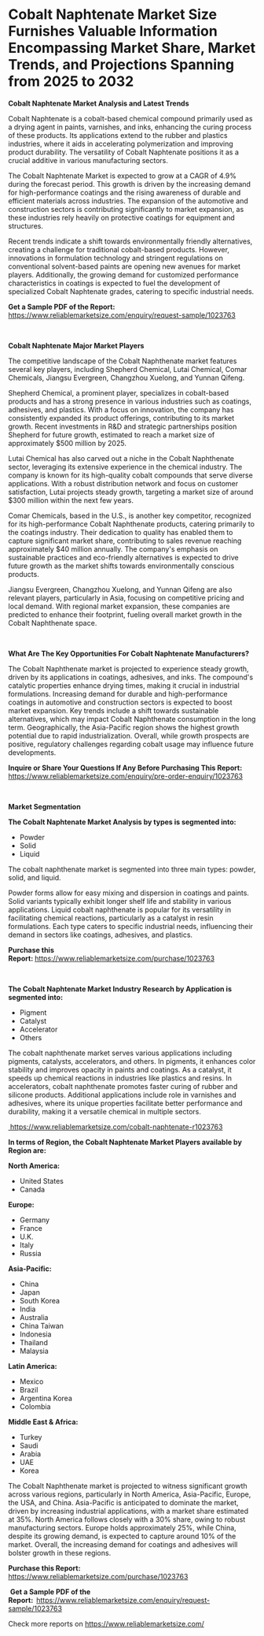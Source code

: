 <p><h1>Cobalt Naphtenate Market Size Furnishes Valuable Information Encompassing Market Share, Market Trends, and Projections Spanning from 2025 to 2032</h1></p><p><strong>Cobalt Naphtenate Market Analysis and Latest Trends</strong></p>
<p><p>Cobalt Naphtenate is a cobalt-based chemical compound primarily used as a drying agent in paints, varnishes, and inks, enhancing the curing process of these products. Its applications extend to the rubber and plastics industries, where it aids in accelerating polymerization and improving product durability. The versatility of Cobalt Naphtenate positions it as a crucial additive in various manufacturing sectors.</p><p>The Cobalt Naphtenate Market is expected to grow at a CAGR of 4.9% during the forecast period. This growth is driven by the increasing demand for high-performance coatings and the rising awareness of durable and efficient materials across industries. The expansion of the automotive and construction sectors is contributing significantly to market expansion, as these industries rely heavily on protective coatings for equipment and structures.</p><p>Recent trends indicate a shift towards environmentally friendly alternatives, creating a challenge for traditional cobalt-based products. However, innovations in formulation technology and stringent regulations on conventional solvent-based paints are opening new avenues for market players. Additionally, the growing demand for customized performance characteristics in coatings is expected to fuel the development of specialized Cobalt Naphtenate grades, catering to specific industrial needs.</p></p>
<p><strong>Get a Sample PDF of the Report:&nbsp;</strong> <a href="https://www.reliablemarketsize.com/enquiry/request-sample/1023763?utm_campaign=2478&utm_medium=2&utm_source=Github&utm_content=ia&utm_term=05032025&utm_id=cobalt-naphtenate">https://www.reliablemarketsize.com/enquiry/request-sample/1023763</a></p>
<p>&nbsp;</p>
<p><strong>Cobalt Naphtenate Major Market Players</strong></p>
<p><p>The competitive landscape of the Cobalt Naphthenate market features several key players, including Shepherd Chemical, Lutai Chemical, Comar Chemicals, Jiangsu Evergreen, Changzhou Xuelong, and Yunnan Qifeng. </p><p>Shepherd Chemical, a prominent player, specializes in cobalt-based products and has a strong presence in various industries such as coatings, adhesives, and plastics. With a focus on innovation, the company has consistently expanded its product offerings, contributing to its market growth. Recent investments in R&D and strategic partnerships position Shepherd for future growth, estimated to reach a market size of approximately $500 million by 2025.</p><p>Lutai Chemical has also carved out a niche in the Cobalt Naphthenate sector, leveraging its extensive experience in the chemical industry. The company is known for its high-quality cobalt compounds that serve diverse applications. With a robust distribution network and focus on customer satisfaction, Lutai projects steady growth, targeting a market size of around $300 million within the next few years.</p><p>Comar Chemicals, based in the U.S., is another key competitor, recognized for its high-performance Cobalt Naphthenate products, catering primarily to the coatings industry. Their dedication to quality has enabled them to capture significant market share, contributing to sales revenue reaching approximately $40 million annually. The company's emphasis on sustainable practices and eco-friendly alternatives is expected to drive future growth as the market shifts towards environmentally conscious products.</p><p>Jiangsu Evergreen, Changzhou Xuelong, and Yunnan Qifeng are also relevant players, particularly in Asia, focusing on competitive pricing and local demand. With regional market expansion, these companies are predicted to enhance their footprint, fueling overall market growth in the Cobalt Naphthenate space.</p></p>
<p>&nbsp;</p>
<p><strong>What Are The Key Opportunities For Cobalt Naphtenate Manufacturers?</strong></p>
<p><p>The Cobalt Naphthenate market is projected to experience steady growth, driven by its applications in coatings, adhesives, and inks. The compound's catalytic properties enhance drying times, making it crucial in industrial formulations. Increasing demand for durable and high-performance coatings in automotive and construction sectors is expected to boost market expansion. Key trends include a shift towards sustainable alternatives, which may impact Cobalt Naphthenate consumption in the long term. Geographically, the Asia-Pacific region shows the highest growth potential due to rapid industrialization. Overall, while growth prospects are positive, regulatory challenges regarding cobalt usage may influence future developments.</p></p>
<p><strong>Inquire or Share Your Questions If Any Before Purchasing This Report:</strong> <a href="https://www.reliablemarketsize.com/enquiry/pre-order-enquiry/1023763?utm_campaign=2478&utm_medium=2&utm_source=Github&utm_content=ia&utm_term=05032025&utm_id=cobalt-naphtenate">https://www.reliablemarketsize.com/enquiry/pre-order-enquiry/1023763</a></p>
<p>&nbsp;</p>
<p><strong>Market Segmentation</strong></p>
<p><strong>The Cobalt Naphtenate Market Analysis by types is segmented into:</strong></p>
<p><ul><li>Powder</li><li>Solid</li><li>Liquid</li></ul></p>
<p><p>The cobalt naphthenate market is segmented into three main types: powder, solid, and liquid. </p><p>Powder forms allow for easy mixing and dispersion in coatings and paints. Solid variants typically exhibit longer shelf life and stability in various applications. Liquid cobalt naphthenate is popular for its versatility in facilitating chemical reactions, particularly as a catalyst in resin formulations. Each type caters to specific industrial needs, influencing their demand in sectors like coatings, adhesives, and plastics.</p></p>
<p><strong>Purchase this Report:&nbsp;</strong><a href="https://www.reliablemarketsize.com/purchase/1023763?utm_campaign=2478&utm_medium=2&utm_source=Github&utm_content=ia&utm_term=05032025&utm_id=cobalt-naphtenate">https://www.reliablemarketsize.com/purchase/1023763</a></p>
<p>&nbsp;</p>
<p><strong>The Cobalt Naphtenate Market Industry Research by Application is segmented into:</strong></p>
<p><ul><li>Pigment</li><li>Catalyst</li><li>Accelerator</li><li>Others</li></ul></p>
<p><p>The cobalt naphthenate market serves various applications including pigments, catalysts, accelerators, and others. In pigments, it enhances color stability and improves opacity in paints and coatings. As a catalyst, it speeds up chemical reactions in industries like plastics and resins. In accelerators, cobalt naphthenate promotes faster curing of rubber and silicone products. Additional applications include role in varnishes and adhesives, where its unique properties facilitate better performance and durability, making it a versatile chemical in multiple sectors.</p></p>
<p><a href="https://www.reliablemarketsize.com/cobalt-naphtenate-r1023763?utm_campaign=2478&utm_medium=2&utm_source=Github&utm_content=ia&utm_term=05032025&utm_id=cobalt-naphtenate">&nbsp;https://www.reliablemarketsize.com/cobalt-naphtenate-r1023763</a></p>
<p><strong>In terms of Region, the Cobalt Naphtenate Market Players available by Region are:</strong></p>
<p>
    <p> <strong> North America: </strong>
        <ul>
            <li>United States</li>
            <li>Canada</li>
        </ul>
        </p> 
    <p> <strong> Europe: </strong>
        <ul>
            <li>Germany</li>
            <li>France</li>
            <li>U.K.</li>
            <li>Italy</li>
            <li>Russia</li>
        </ul>
        </p> 
    <p> <strong> Asia-Pacific: </strong>
        <ul>
            <li>China</li>
            <li>Japan</li>
            <li>South Korea</li>
            <li>India</li>
            <li>Australia</li>
            <li>China Taiwan</li>
            <li>Indonesia</li>
            <li>Thailand</li>
            <li>Malaysia</li>
        </ul>
        </p> 
    <p> <strong> Latin America: </strong>
        <ul>
            <li>Mexico</li>
            <li>Brazil</li>
            <li>Argentina Korea</li>
            <li>Colombia</li>
        </ul>
        </p> 
    <p> <strong> Middle East & Africa: </strong>
        <ul>
            <li>Turkey</li>
            <li>Saudi</li>
            <li>Arabia</li>
            <li>UAE</li>
            <li>Korea</li>
        </ul>
    </p>
    </p>
<p><p>The Cobalt Naphthenate market is projected to witness significant growth across various regions, particularly in North America, Asia-Pacific, Europe, the USA, and China. Asia-Pacific is anticipated to dominate the market, driven by increasing industrial applications, with a market share estimated at 35%. North America follows closely with a 30% share, owing to robust manufacturing sectors. Europe holds approximately 25%, while China, despite its growing demand, is expected to capture around 10% of the market. Overall, the increasing demand for coatings and adhesives will bolster growth in these regions.</p></p>
<p><strong>Purchase this Report: </strong><a href="https://www.reliablemarketsize.com/purchase/1023763?utm_campaign=2478&utm_medium=2&utm_source=Github&utm_content=ia&utm_term=05032025&utm_id=cobalt-naphtenate">https://www.reliablemarketsize.com/purchase/1023763</a></p>
<p>&nbsp;<strong>Get a Sample PDF of the Report:&nbsp;&nbsp;</strong><a href="https://www.reliablemarketsize.com/enquiry/request-sample/1023763?utm_campaign=2478&utm_medium=2&utm_source=Github&utm_content=ia&utm_term=05032025&utm_id=cobalt-naphtenate">https://www.reliablemarketsize.com/enquiry/request-sample/1023763</a></p>
<p><strong></strong></p>
<p>Check more reports on <a href="https://www.reliablemarketsize.com/?utm_campaign=2478&utm_medium=2&utm_source=Github&utm_content=ia&utm_term=05032025&utm_id=cobalt-naphtenate">https://www.reliablemarketsize.com/</a></p>